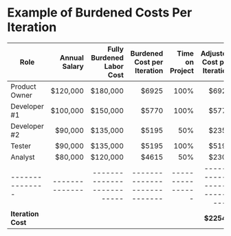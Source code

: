 # Example of Burdened Costs Per Iteration

| Role          | Annual Salary| Fully Burdened Labor Cost| Burdened Cost per Iteration| Time on Project| Adjusted Cost per Iteration|
----------------|-------------:|-------------------------:|---------------------------:|---------------:|---------------------------:|
| Product Owner | $120,000     | $180,000                 | $6925                      | 100%		        | $6925                      |
| Developer #1  | $100,000     | $150,000                 | $5770                      | 100%           | $5770                      |
| Developer #2  | $90,000      | $135,000                 | $5195                      | 50%            | $2350                      |
| Tester        | $90,000      | $135,000                 | $5195                      | 100%           | $5195	                     |
| Analyst       | $80,000      | $120,000                 | $4615                      | 50%            | $2307                      |
|---------------|--------------|--------------------------|----------------------------|----------------|----------------------------|
| <b>Iteration Cost<b>|        |                          |                            |                | <b>$22547</b>              |